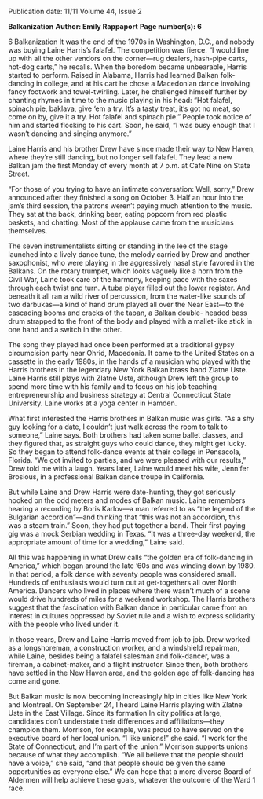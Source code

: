 Publication date: 11/11
Volume 44, Issue 2

**Balkanization**
**Author: Emily Rappaport**
**Page number(s): 6**

6
Balkanization
It was the end of the 1970s in 
Washington, D.C., and nobody was 
buying Laine Harris’s falafel. The 
competition was fierce. “I would line 
up with all the other vendors on the 
corner—rug dealers, hash-pipe carts, 
hot-dog carts,” he recalls. When the 
boredom became unbearable, Harris 
started to perform. Raised in Alabama, 
Harris had learned Balkan folk-dancing 
in college, and at his cart he chose a 
Macedonian dance involving fancy 
footwork and towel-twirling. Later, he 
challenged himself further by chanting 
rhymes in time to the music playing 
in his head: “Hot falafel, spinach pie, 
baklava, give ‘em a try. It’s a tasty treat, 
it’s got no meat, so come on by, give it a 
try. Hot falafel and spinach pie.” People 
took notice of him and started flocking 
to his cart. Soon, he said, “I was busy 
enough that I wasn’t dancing and singing 
anymore.”  


Laine Harris and his brother Drew 
have since made their way to New 
Haven, where they’re still dancing, but 
no longer sell falafel. They lead a new 
Balkan jam the first Monday of every 
month at 7 p.m. at Café Nine on State 
Street.


“For those of you trying to have an 
intimate conversation: Well, sorry,” Drew 
announced after they finished a song on 
October 3. Half an hour into the jam’s 
third session, the patrons weren’t paying 
much attention to the music. They sat at 
the back, drinking beer, eating popcorn 
from red plastic baskets, and chatting. 
Most of the applause came from the 
musicians themselves.  


The seven instrumentalists sitting 
or standing in the lee of the stage 
launched into a lively dance tune, the 
melody carried by Drew and another 
saxophonist, who were playing in the 
aggressively nasal style favored in the 
Balkans. On the rotary trumpet, which 
looks vaguely like a horn from the Civil 
War, Laine took care of the harmony, 
keeping pace with the saxes through 
each twist and turn. A tuba player filled 
out the lower register. And beneath it all 
ran a wild river of percussion, from the 
water-like sounds of two darbukas—a 
kind of hand drum played all over the 
Near East—to the cascading booms and 
cracks of the tapan, a Balkan double-
headed bass drum strapped to the front 
of the body and played with a mallet-like 
stick in one hand and a switch in the 
other.  


The song they played had once 
been 
performed 
at 
a 
traditional 
gypsy circumcision party near Ohrid, 
Macedonia. It came to the United States 
on a cassette in the early 1980s, in the 
hands of a musician who played with the 
Harris brothers in the legendary New 
York Balkan brass band Zlatne Uste. 
Laine Harris still plays with Zlatne Uste, 
although Drew left the group to spend 
more time with his family and to focus 
on his job teaching entrepreneurship and 
business strategy at Central Connecticut 
State University. Laine works at a yoga 
center in Hamden.


What first interested the Harris 
brothers in Balkan music was girls. “As 
a shy guy looking for a date, I couldn’t 
just walk across the room to talk to 
someone,” Laine says.  Both brothers 
had taken some ballet classes, and they 
figured that, as straight guys who could 
dance, they might get lucky. So they 
began to attend folk-dance events at their 
college in Pensacola, Florida. “We got 
invited to parties, and we were pleased 
with our results,” Drew told me with a 
laugh. Years later, Laine would meet his 
wife, Jennifer Brosious, in a professional 
Balkan dance troupe in California. 


But while Laine and Drew Harris 
were date-hunting, they got seriously 
hooked on the odd meters and modes 
of Balkan music. Laine remembers 
hearing a recording by Boris Karlov—a 
man referred to as “the legend of the 
Bulgarian accordion”—and thinking 
that “this was not an accordion, this 
was a steam train.” Soon, they had 
put together a band. Their first paying 
gig was a mock Serbian wedding in 
Texas. “It was a three-day weekend, 
the appropriate amount of time for a 
wedding,” Laine said. 


All this was happening in what Drew 
calls “the golden era of folk-dancing 
in America,” which began around the 
late ’60s and was winding down by 
1980.  In that period, a folk dance with 
seventy people was considered small. 
Hundreds of enthusiasts would turn out 
at get-togethers all over North America. 
Dancers who lived in places where 
there wasn’t much of a scene would 
drive hundreds of miles for a weekend 
workshop. The Harris brothers suggest 
that the fascination with Balkan dance 
in particular came from an interest in 
cultures oppressed by Soviet rule and 
a wish to express solidarity with the 
people who lived under it.


In those years, Drew and Laine 
Harris moved from job to job. 
Drew worked as a longshoreman, a 
construction worker, and a windshield 
repairman, while Laine, besides being 
a falafel salesman and folk-dancer, was 
a fireman, a cabinet-maker, and a flight 
instructor. Since then, both brothers 
have settled in the New Haven area, and 
the golden age of folk-dancing has come 
and gone.


But Balkan music is now becoming 
increasingly hip in cities like New York 
and Montreal. On September 24, I heard 
Laine Harris playing with Zlatne Uste 
in the East Village. Since its formation 
In city politics at large, candidates 
don’t understate their differences and 
affiliations—they 
champion 
them. 
Morrison, for example, was proud to 
have served on the executive board of 
her local union. “I like unions!” she said. 
“I work for the State of Connecticut, 
and I’m part of the union.”  Morrison 
supports unions because of what they 
accomplish. “We all believe that the 
people should have a voice,” she said, 
“and that people should be given the 
same opportunities as everyone else.” 
We can hope that a more diverse 
Board of Aldermen will help achieve 
these goals, whatever the outcome of 
the Ward 1 race.